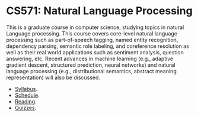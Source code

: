 CS571: Natural Language Processing
=====

This is a graduate course in computer science, studying topics in natural Language processing. This course covers core-level natural language processing such as part-of-speech tagging, named entity recognition, dependency parsing, semantic role labeling, and coreference resolution as well as their real world applications such as sentiment analysis, question answering, etc. Recent advances in machine learning (e.g., adaptive gradient descent, structured prediction, neural networks) and natural language processing (e.g., distributional semantics, abstract meaning representation) will also be discussed.

* [Syllabus](../../wiki/Syllabus).
* [Schedule](../../wiki/Schedule).
* [Reading](../../wiki/Reading).
* [Quizzes](../../wiki/Quizzes).
